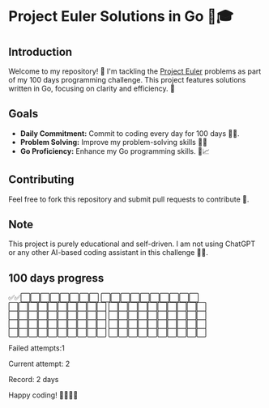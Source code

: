 # Project Euler Solutions in Go 🚀🎓

## Introduction
Welcome to my repository! 🎉 I'm tackling the [Project Euler](https://projecteuler.net/) problems as part of my 100 days programming challenge. This project features solutions written in Go, focusing on clarity and efficiency. 🌟

## Goals
- **Daily Commitment:** Commit to coding every day for 100 days 📆🔥.
- **Problem Solving:** Improve my problem-solving skills 🧠💡
- **Go Proficiency:** Enhance my Go programming skills. 🐹📈

## Contributing
Feel free to fork this repository and submit pull requests to contribute 🤝. 

## Note
This project is purely educational and self-driven. I am not using ChatGPT or any other AI-based coding assistant in this challenge 🚫🤖.

## 100 days progress
✅✅⬜️⬜️⬜️⬜️⬜️⬜️⬜️⬜️
⬜️⬜️⬜️⬜️⬜️⬜️⬜️⬜️⬜️⬜️
⬜️⬜️⬜️⬜️⬜️⬜️⬜️⬜️⬜️⬜️
⬜️⬜️⬜️⬜️⬜️⬜️⬜️⬜️⬜️⬜️
⬜️⬜️⬜️⬜️⬜️⬜️⬜️⬜️⬜️⬜️
⬜️⬜️⬜️⬜️⬜️⬜️⬜️⬜️⬜️⬜️
⬜️⬜️⬜️⬜️⬜️⬜️⬜️⬜️⬜️⬜️
⬜️⬜️⬜️⬜️⬜️⬜️⬜️⬜️⬜️⬜️
⬜️⬜️⬜️⬜️⬜️⬜️⬜️⬜️⬜️⬜️
⬜️⬜️⬜️⬜️⬜️⬜️⬜️⬜️⬜️⬜️

Failed attempts:1

Current attempt: 2

Record: 2 days

Happy coding! 🎈👨‍💻🎉
